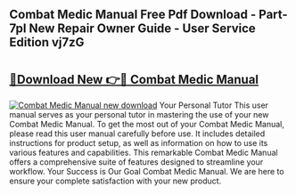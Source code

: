 ## Combat Medic Manual Free Pdf Download - Part-7pI New Repair Owner Guide - User Service Edition vj7zG

# <h2><a href="http://bc13673.oget.top/?id=Combat+Medic+Manual">🔗Download New 👉🔴 Combat Medic Manual</a></h2>

[![Combat Medic Manual new download](https://i.imgur.com/5g1atiW.png)](http://bc13673.oget.top/?id=Combat+Medic+Manual)
Your Personal Tutor This user manual serves as your personal tutor in mastering the use of your new Combat Medic Manual. To get the most out of your Combat Medic Manual, please read this user manual carefully before use. It includes detailed instructions for product setup, as well as information on how to use its various features and capabilities. This remarkable Combat Medic Manual offers a comprehensive suite of features designed to streamline your workflow. Your Success is Our Goal Combat Medic Manual. We are here to ensure your complete satisfaction with your new product.
